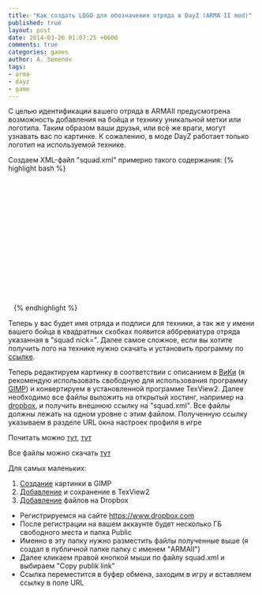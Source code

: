 ```yaml
---
title: "Как создать LOGO для обозначения отряда в DayZ (ARMA II mod)"
published: true
layout: post
date: 2014-03-26 01:07:25 +0600
comments: true
categories: games
author: A. Semenov
tags: 
- arma
- dayz
- game
---
```

С целью идентификации вашего отряда в ARMAII предусмотрена возможность добавления
на бойца и технику уникальной метки или логотипа. Таким образом ваши друзья, или всё же враги, могут узнавать вас по картинке. К сожалению, в моде DayZ работает только логотип на используемой технике.

<!--more-->

Создаем XML-файл "squad.xml" примерно такого содержания:
{% highlight bash %}
<code><?xml version="1.0"?>
<!DOCTYPE squad SYSTEM "squad.dtd">
<?xml-stylesheet href="squad.xsl?" type="text/xsl"?>
<squad nick=""> <!-- то что вы хотите увидеть в квадратных скобках у ника -->
    <name></name> <!-- имя клана/отряда (полностью) -->
    <email></email> <!-- официальный ящик отряда (или лидера) -->
    <web></web> <!-- вебсайт отряда -->
    <picture></picture> <!-- лого отряда. -->
    <title></title> <!-- описание отряда в окне информации -->
<member id="" nick=""> <!-- PID участника отряда и его имя -->
        <name></name> <!-- опционально: реальное имя или снова ник игрока -->
        <email></email> <!-- опционально: почта участника отряда -->
        <icq></icq> <!-- опционально: ICQ, я использую для отображения своего скайпа -->
        <remark></remark> <!-- "Комментарий игрока" всё что вы хотели бы сказать. Не отмечается в игре на текстурах, только в информации игрока -->
    </member>
</squad></code> 
{% endhighlight %}

Теперь у вас будет имя отряда и подписи для техники, а так же у имени вашего бойца в квадратных скобках появится аббревиатура отряда указанная в "squad nick=". Далее самое сложное, если вы хотите получить лого на технике нужно скачать и установить программу по [ссылке][l07].

Теперь редактируем картинку в соответствии с описанием в [ВиКи][l08] (я рекомендую использовать свободную для использования программу [GIMP][l09]) и конвертируем в установленной программе TexView2. Далее необходимо все файлы выложить на открытый хостинг, например на [dropbox][l10], и получить внешнюю ссылку на "squad.xml". Все файлы должны лежать на одном уровне с этим файлом. Полученную ссылку указываем в разделе URL окна настроек профиля в игре

Почитать можно [тут][l01], [тут][l02]

Все файлы можно скачать [тут][l03]

Для самых маленьких:

1. [Создание][l04] картинки в GIMP
2. [Добавление][l05] и сохранение в TexView2
3. [Добавление][l06] файлов на Dropbox

* Регистрируемся на сайте https://www.dropbox.com
* После регистрации на вашем аккаунте будет несколько ГБ свободного места и папка Public
* Именно в эту папку нужно разместить файлы полученные выше (я создал в публичной папке папку с именем "ARMAII")
* Далее кликаем правой кнопкой мыши по файлу squad.xml и выбираем "Copy publik link"
* Ссылка переместится в буфер обмена, заходим в игру и вставляем ссылку в поле URL

[l01]: http://community.bistudio.com/wiki/squad.xml
[l02]: http://www.armaholic.com/forums.php?m=posts&q=13927
[l03]: http://dl.dropbox.com/u/5034281/ARMA/example.tgz
[l04]: https://dl.dropbox.com/u/5034281/ARMA/tutorials/DayZ_tutorial.webm
[l05]: https://dl.dropbox.com/u/5034281/ARMA/tutorials/DayZ_tutorial_02.webm
[l06]: https://dl.dropbox.com/u/5034281/ARMA/tutorials/DayZ_tutorial_01.webm
[l07]: http://www.armaholic.com/page.php?id=1563
[l08]: http://community.bistudio.com/wiki/squad.xml#How_to_create_a_logo_for_the_use_with_.22squad.xml.22
[l09]: http://gimp.ru/viewpage.php?page_id=8
[l10]: https://www.dropbox.com/

